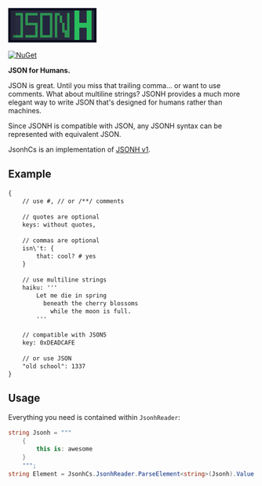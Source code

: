 <img src="https://github.com/jsonh-org/Jsonh/blob/main/IconUpscaled.png?raw=true" width=180>

[![NuGet](https://img.shields.io/nuget/v/JsonhCs.svg)](https://www.nuget.org/packages/JsonhCs)

**JSON for Humans.**

JSON is great. Until you miss that trailing comma... or want to use comments. What about multiline strings?
JSONH provides a much more elegant way to write JSON that's designed for humans rather than machines.

Since JSONH is compatible with JSON, any JSONH syntax can be represented with equivalent JSON.

JsonhCs is an implementation of [JSONH v1](https://github.com/jsonh-org/Jsonh).

## Example

```jsonh
{
    // use #, // or /**/ comments
    
    // quotes are optional
    keys: without quotes,

    // commas are optional
    isn\'t: {
        that: cool? # yes
    }

    // use multiline strings
    haiku: '''
        Let me die in spring
          beneath the cherry blossoms
            while the moon is full.
        '''
    
    // compatible with JSON5
    key: 0xDEADCAFE

    // or use JSON
    "old school": 1337
}
```

## Usage

Everything you need is contained within `JsonhReader`:

```cs
string Jsonh = """
    {
        this is: awesome
    }
    """;
string Element = JsonhCs.JsonhReader.ParseElement<string>(Jsonh).Value!;
```